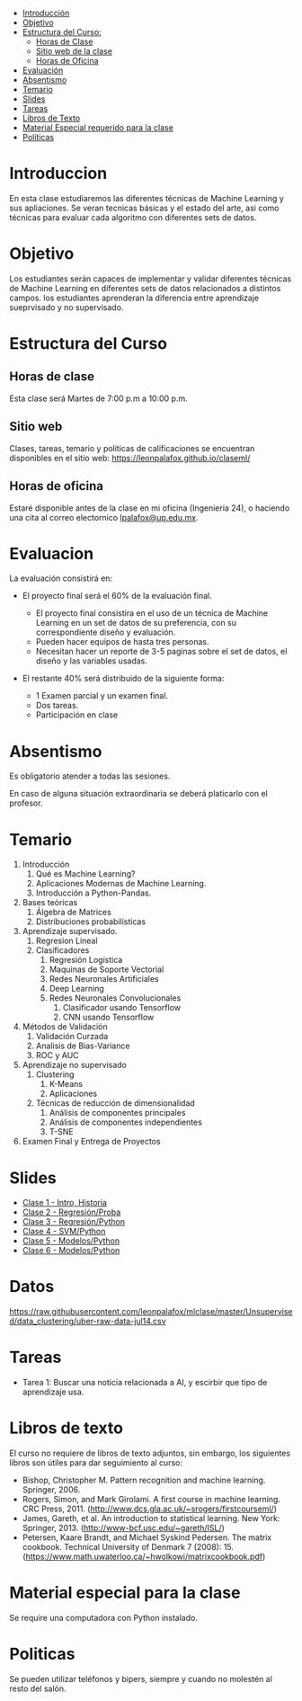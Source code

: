 

- [Introducción](#introduccion)
- [Objetivo](#objetivo)
- [Estructura del Curso:](#estrctura-del-curso)
  - [Horas de Clase](#horas-de-clase)
  - [Sitio web de la clase](#sitio-web)
  - [Horas de Oficina](#horas-de-oficina)
- [Evaluación](#evaluacion)
- [Absentismo](#absentismo)
- [Temario](#temario)
- [Slides](#slides)
- [Tareas](#tareas)
- [Libros de Texto](#libros-de-texto)
- [Material Especial requerido para la clase](#material-especial-para-clase)
- [Políticas](#politicas)


# Introduccion

En esta clase estudiaremos las diferentes técnicas de Machine Learning y sus apliaciones. Se veran tecnicas básicas y el estado del arte, asi como técnicas para evaluar cada algoritmo con diferentes sets de datos.

# Objetivo

Los estudiantes serán capaces de implementar y validar diferentes técnicas de Machine Learning en diferentes sets de datos relacionados a distintos campos. los estudiantes aprenderan la diferencia entre aprendizaje sueprvisado y no supervisado.

# Estructura del Curso

## Horas de clase

Esta clase será Martes de 7:00 p.m a 10:00 p.m.

## Sitio web

Clases, tareas, temario y políticas de calificaciones se encuentran disponibles en el sitio web: https://leonpalafox.github.io/claseml/

## Horas de oficina

Estaré disponible antes de la clase en mi oficina (Ingenieria 24), o haciendo una cita al correo electornico lpalafox@up.edu.mx.

# Evaluacion

La evaluación consistirá en:

- El proyecto final será el 60% de la evaluación final.
    - El proyecto final consistira en el uso de un técnica de Machine Learning en un set de datos de su preferencia, con su correspondiente diseño y evaluación.
  - Pueden hacer equipos de hasta tres personas.
  - Necesitan hacer un reporte de 3-5 paginas sobre el set de datos, el diseño y las variables usadas.

- El restante 40% será distribuido de la siguiente forma:
  - 1 Examen parcial y un examen final. 
  - Dos tareas.
  - Participación en clase


# Absentismo
Es obligatorio atender a todas las sesiones.

En caso de alguna situación extraordinaria se deberá platicarlo con el profesor.

# Temario

1.  Introducción
    1. Qué es Machine Learning?
    2. Aplicaciones Modernas de Machine Learning.
    3. Introducción a Python-Pandas.
2.  Bases teóricas
    1. Álgebra de Matrices
    2. Distribuciones probabilísticas
3.  Aprendizaje supervisado.
    1. Regresion Lineal
    2. Clasificadores
        1. Regresión Logística
        2. Maquinas de Soporte Vectorial
        3. Redes Neuronales Artificiales
        4. Deep Learning
        5. Redes Neuronales Convolucionales
              1. Clasificador usando Tensorflow
              2. CNN usando Tensorflow
4. Métodos de Validación
    1. Validación Curzada
    2. Analisis de Bias-Variance
    3. ROC y AUC
6. Aprendizaje no supervisado
    1. Clustering
        1. K-Means
        2. Aplicaciones
    2. Técnicas de reducción de dimensionalidad
        1. Análisis de componentes principales
        2. Análisis de componentes independientes
        3. T-SNE
8. Examen Final y Entrega de Proyectos


# Slides

- [Clase 1 - Intro, Historia](https://github.com/leonpalafox/mlclase/blob/master/Slides/UPML101_Clase_01_2019_1.pptx)
- [Clase 2 - Regresión/Proba](https://github.com/leonpalafox/mlclase/blob/master/Slides/UPML101_Clase_01_2019_2.pptx)
- [Clase 3 - Regresión/Python](https://github.com/leonpalafox/mlclase/blob/master/Slides/UPML101_Clase_01_2019_3.pptx)
- [Clase 4 - SVM/Python](https://github.com/leonpalafox/mlclase/blob/master/Slides/UPML101_Clase_01_2019_4.pptx)
- [Clase 5 - Modelos/Python](https://github.com/leonpalafox/mlclase/blob/master/Slides/UPML101_Clase_01_2019_5.pptx)
- [Clase 6 - Modelos/Python](https://github.com/leonpalafox/mlclase/blob/master/Slides/UPML101_Clase_01_2019_6.pptx)


# Datos

https://raw.githubusercontent.com/leonpalafox/mlclase/master/Unsupervised/data_clustering/uber-raw-data-jul14.csv


# Tareas

- Tarea 1: Buscar una noticia relacionada a AI, y escirbir que tipo de aprendizaje usa.

# Libros de texto

El curso no requiere de libros de texto adjuntos, sin embargo, los siguientes libros son útiles para dar seguimiento al curso:

- Bishop, Christopher M. Pattern recognition and machine learning. Springer, 2006. 
- Rogers, Simon, and Mark Girolami. A first course in machine learning. CRC Press, 2011. (http://www.dcs.gla.ac.uk/~srogers/firstcourseml/)
- James, Gareth, et al. An introduction to statistical learning. New York: Springer, 2013. (http://www-bcf.usc.edu/~gareth/ISL/)
- Petersen, Kaare Brandt, and Michael Syskind Pedersen. The matrix cookbook. Technical University of Denmark 7 (2008): 15. (https://www.math.uwaterloo.ca/~hwolkowi/matrixcookbook.pdf)

# Material especial para la clase

Se require una computadora con Python instalado.

# Politicas

Se pueden utilizar teléfonos y bipers, siempre y cuando no molestén al resto del salón.





